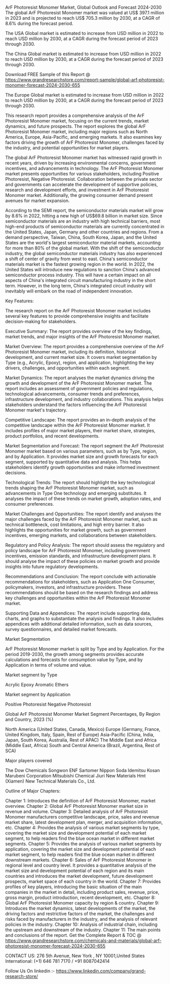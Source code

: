 ArF Photoresist Monomer Market, Global Outlook and Forecast 2024-2030
The global ArF Photoresist Monomer market was valued at US$ 397.1 million in 2023 and is projected to reach US$ 705.3 million by 2030, at a CAGR of 8.6% during the forecast period.

The USA Global market is estimated to increase from USD million in 2022 to reach USD million by 2030, at a CAGR during the forecast period of 2023 through 2030.

The China Global market is estimated to increase from USD million in 2022 to reach USD million by 2030, at a CAGR during the forecast period of 2023 through 2030.

Download FREE Sample of this Report @ https://www.grandresearchstore.com/report-sample/global-arf-photoresist-monomer-forecast-2024-2030-655

The Europe Global market is estimated to increase from USD million in 2022 to reach USD million by 2030, at a CAGR during the forecast period of 2023 through 2030.

This research report provides a comprehensive analysis of the ArF Photoresist Monomer market, focusing on the current trends, market dynamics, and future prospects. The report explores the global ArF Photoresist Monomer market, including major regions such as North America, Europe, Asia-Pacific, and emerging markets. It also examines key factors driving the growth of ArF Photoresist Monomer, challenges faced by the industry, and potential opportunities for market players.

The global ArF Photoresist Monomer market has witnessed rapid growth in recent years, driven by increasing environmental concerns, government incentives, and advancements in technology. The ArF Photoresist Monomer market presents opportunities for various stakeholders, including Positive Photoresist, Negative Photoresist. Collaboration between the private sector and governments can accelerate the development of supportive policies, research and development efforts, and investment in ArF Photoresist Monomer market. Additionally, the growing consumer demand present avenues for market expansion.

According to the SEMI report, the semiconductor materials market will grow by 8.6% in 2022, hitting a new high of US$69.8 billion in market size. Since semiconductor materials are an industry with high technical barriers, most high-end products of semiconductor materials are currently concentrated in the United States, Japan, Germany and other countries and regions. From a demand perspective, Taiwan, China, South Korea, Japan, and the United States are the world's largest semiconductor material markets, accounting for more than 80% of the global market. With the shift of the semiconductor industry, the global semiconductor materials industry has also experienced a shift of center of gravity from west to east. China's semiconductor materials market is the fastest growing region in the world. In 2022, the United States will introduce new regulations to sanction China's advanced semiconductor process industry. This will have a certain impact on all aspects of China's integrated circuit manufacturing industry in the short term. However, in the long term, China's integrated circuit industry will inevitably will embark on the road of independent innovation.

Key Features:

The research report on the ArF Photoresist Monomer market includes several key features to provide comprehensive insights and facilitate decision-making for stakeholders.

Executive Summary: The report provides overview of the key findings, market trends, and major insights of the ArF Photoresist Monomer market.

Market Overview: The report provides a comprehensive overview of the ArF Photoresist Monomer market, including its definition, historical development, and current market size. It covers market segmentation by Type (e.g., Acrylic, Epoxy), region, and application, highlighting the key drivers, challenges, and opportunities within each segment.

Market Dynamics: The report analyses the market dynamics driving the growth and development of the ArF Photoresist Monomer market. The report includes an assessment of government policies and regulations, technological advancements, consumer trends and preferences, infrastructure development, and industry collaborations. This analysis helps stakeholders understand the factors influencing the ArF Photoresist Monomer market's trajectory.

Competitive Landscape: The report provides an in-depth analysis of the competitive landscape within the ArF Photoresist Monomer market. It includes profiles of major market players, their market share, strategies, product portfolios, and recent developments.

Market Segmentation and Forecast: The report segment the ArF Photoresist Monomer market based on various parameters, such as by Type, region, and by Application. It provides market size and growth forecasts for each segment, supported by quantitative data and analysis. This helps stakeholders identify growth opportunities and make informed investment decisions.

Technological Trends: The report should highlight the key technological trends shaping the ArF Photoresist Monomer market, such as advancements in Type One technology and emerging substitutes. It analyses the impact of these trends on market growth, adoption rates, and consumer preferences.

Market Challenges and Opportunities: The report identify and analyses the major challenges faced by the ArF Photoresist Monomer market, such as technical bottleneck, cost limitations, and high entry barrier. It also highlights the opportunities for market growth, such as government incentives, emerging markets, and collaborations between stakeholders.

Regulatory and Policy Analysis: The report should assess the regulatory and policy landscape for ArF Photoresist Monomer, including government incentives, emission standards, and infrastructure development plans. It should analyse the impact of these policies on market growth and provide insights into future regulatory developments.

Recommendations and Conclusion: The report conclude with actionable recommendations for stakeholders, such as Application One Consumer, policymakers, investors, and infrastructure providers. These recommendations should be based on the research findings and address key challenges and opportunities within the ArF Photoresist Monomer market.

Supporting Data and Appendices: The report include supporting data, charts, and graphs to substantiate the analysis and findings. It also includes appendices with additional detailed information, such as data sources, survey questionnaires, and detailed market forecasts.

Market Segmentation

ArF Photoresist Monomer market is split by Type and by Application. For the period 2019-2030, the growth among segments provides accurate calculations and forecasts for consumption value by Type, and by Application in terms of volume and value.

Market segment by Type

Acrylic
Epoxy
Aromatic Ethers

Market segment by Application

Positive Photoresist
Negative Photoresist

Global ArF Photoresist Monomer Market Segment Percentages, By Region and Country, 2023 (%)

North America (United States, Canada, Mexico)
Europe (Germany, France, United Kingdom, Italy, Spain, Rest of Europe)
Asia-Pacific (China, India, Japan, South Korea, Australia, Rest of APAC)
The Middle East and Africa (Middle East, Africa)
South and Central America (Brazil, Argentina, Rest of SCA)

Major players covered

The Dow Chemicals
Songwon
ENF
Sartomer
Nippon Soda
Idemitsu Kosan
Marubeni Corporation
Mitsubishi Chemical
Jiuri New Materials
Hmt (Xiamen) New Technical Materials Co., Ltd.

Outline of Major Chapters:

Chapter 1: Introduces the definition of ArF Photoresist Monomer, market overview.
Chapter 2: Global ArF Photoresist Monomer market size in revenue and volume.
Chapter 3: Detailed analysis of ArF Photoresist Monomer manufacturers competitive landscape, price, sales and revenue market share, latest development plan, merger, and acquisition information, etc.
Chapter 4: Provides the analysis of various market segments by type, covering the market size and development potential of each market segment, to help readers find the blue ocean market in different market segments.
Chapter 5: Provides the analysis of various market segments by application, covering the market size and development potential of each market segment, to help readers find the blue ocean market in different downstream markets.
Chapter 6: Sales of ArF Photoresist Monomer in regional level and country level. It provides a quantitative analysis of the market size and development potential of each region and its main countries and introduces the market development, future development prospects, market space of each country in the world.
Chapter 7: Provides profiles of key players, introducing the basic situation of the main companies in the market in detail, including product sales, revenue, price, gross margin, product introduction, recent development, etc.
Chapter 8: Global ArF Photoresist Monomer capacity by region & country.
Chapter 9: Introduces the market dynamics, latest developments of the market, the driving factors and restrictive factors of the market, the challenges and risks faced by manufacturers in the industry, and the analysis of relevant policies in the industry.
Chapter 10: Analysis of industrial chain, including the upstream and downstream of the industry.
Chapter 11: The main points and conclusions of the report.
Get the Complete Report & TOC @ https://www.grandresearchstore.com/chemicals-and-materials/global-arf-photoresist-monomer-forecast-2024-2030-655

CONTACT US:
276 5th Avenue, New York , NY 10001,United States
International: (+1) 646 781 7170 / +91 8087042414

Follow Us On linkedin :- https://www.linkedin.com/company/grand-research-store/
